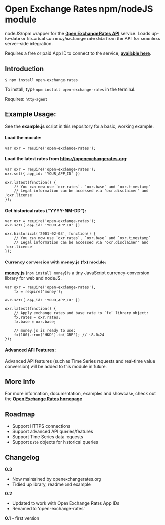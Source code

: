 # Open Exchange Rates npm/nodeJS module

nodeJS/npm wrapper for the **[Open Exchange Rates API](http://openexchangerates.org "Free reliable exchange rates/currency conversion data API")** service. Loads up-to-date or historical currency/exchange rate data from the API, for seamless server-side integration.

Requires a free or paid App ID to connect to the service, **[available here](https://openexchangerates.org/signup "Open Exchange Rates API App ID API Key signup")**.


## Introduction

	$ npm install open-exchange-rates


To install, type `npm install open-exchange-rates` in the terminal.

Requires: `http-agent`


## Example Usage:

See the **example.js** script in this repository for a basic, working example.

#### Load the module:

	var oxr = require('open-exchange-rates');

#### Load the latest rates from https://openexchangerates.org:

	var oxr = require('open-exchange-rates');
	oxr.set({ app_id: 'YOUR_APP_ID' })
	
	oxr.latest(function() {
		// You can now use `oxr.rates`, `oxr.base` and `oxr.timestamp`
		// Legal information can be accessed via 'oxr.disclaimer' and 'oxr.license'
	});

#### Get historical rates ("YYYY-MM-DD"):

	var oxr = require('open-exchange-rates');
	oxr.set({ app_id: 'YOUR_APP_ID' })
	
	oxr.historical('2001-02-03', function() {
		// You can now use `oxr.rates`, `oxr.base` and `oxr.timestamp`
		// Legal information can be accessed via 'oxr.disclaimer' and 'oxr.license'
	});

#### Currency conversion with money.js (fx) module:

**[money.js](http://openexchangerates.github.io/money.js "JavaScript and NodeJS Currency Conversion Library")** (`npm install money`) is a tiny JavaScript currency-conversion library for web and nodeJS.

	var oxr = require('open-exchange-rates'),
		fx = require('money');
	
	oxr.set({ app_id: 'YOUR_APP_ID' })
	
	oxr.latest(function() {
		// Apply exchange rates and base rate to `fx` library object:
		fx.rates = oxr.rates;
		fx.base = oxr.base;
		
		// money.js is ready to use:
		fx(100).from('HKD').to('GBP'); // ~8.0424
	});

#### Advanced API Features:

Advanced API features (such as Time Series requests and real-time value conversion) will be added to this module in future.


## More Info

For more information, documentation, examples and showcase, check out the **[Open Exchange Rates homepage](https://openexchangerates.org "Open Exchange Rates API - real-time currency data API")**


## Roadmap

* Support HTTPS connections
* Support advanced API queries/features
* Support Time Series data requests
* Support `Date` objects for historical queries


## Changelog

**0.3**
* Now maintained by openexchangerates.org
* Tidied up library, readme and example

**0.2**
* Updated to work with Open Exchange Rates App IDs
* Renamed to 'open-exchange-rates'

**0.1** - first version
